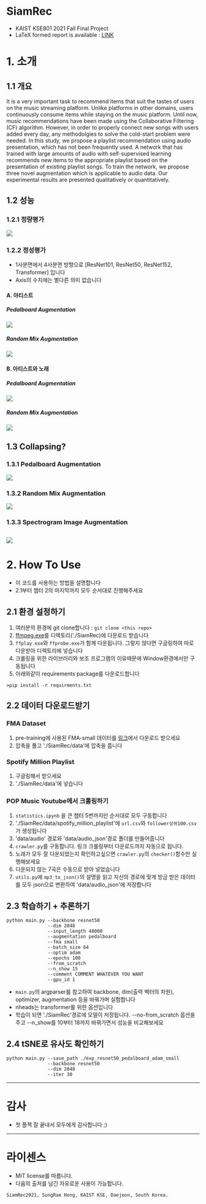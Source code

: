 # SiamRec
- KAIST KSE801 2021 Fall Final Project
- LaTeX formed report is available : [LINK](https://github.com/HongSungRae/SiamRec/blob/main/images/KSE801_20214645%ED%99%8D%EC%84%B1%EB%9E%98.pdf)

# 1. 소개
## 1.1 개요

It is a very important task to recommend items that suit the tastes of users on the music streaming platform. Unlike platforms in other domains, users continuously consume items while staying on the music platform. Until now, music recommendations have been made using the Collaborative Filtering (CF) algorithm. However, in order to properly connect new songs with users added every day, any methodolgies to solve the cold-start problem were needed. In this study, we propose a playlist recommendation using audio presentation, which has not been frequently used. A network that has trained with large amounts of audio with self-supervised learning recommends new items to the appropriate playlist based on the presentation of existing playlist songs. To train the network, we propose three novel augmentation which is applicable to audio data. Our experimental results are presented qualitatively or quantitatively.

## 1.2 성능
### 1.2.1 정량평가
![](https://github.com/HongSungRae/SiamRec/blob/main/images/performance.jpg?raw=true)
### 1.2.2 정성평가
- 1사분면에서 4사분면 방향으로 [ResNet101, ResNet50, ResNet152, Transformer] 입니다
- Axis의 수치에는 별다른 의미 없습니다
#### A. 아티스트
##### Pedalboard Augmentation
![](https://github.com/HongSungRae/SiamRec/blob/main/images/artist_pedal.png?raw=true)

##### Random Mix Augmentation
![](https://github.com/HongSungRae/SiamRec/blob/main/images/artist_random.png?raw=true)

#### B. 아티스트와 노래
##### Pedalboard Augmentation
![](https://github.com/HongSungRae/SiamRec/blob/main/images/song_pedal.png?raw=true)

##### Random Mix Augmentation
![](https://github.com/HongSungRae/SiamRec/blob/main/images/song_random.png?raw=true)

## 1.3 Collapsing?
### 1.3.1 Pedalboard Augmentation
![](https://github.com/HongSungRae/SiamRec/blob/main/images/FMA_pedalboard.png?raw=true)
### 1.3.2 Random Mix Augmentation
![](https://github.com/HongSungRae/SiamRec/blob/main/images/FMA_randommix.png?raw=true)
### 1.3.3 Spectrogram Image Augmentation
![](https://github.com/HongSungRae/SiamRec/blob/main/images/FMA_Image.png?raw=true)
---
# 2. How To Use
- 이 코드를 사용하는 방법을 설명합니다
- 2.1부터 챕터 2의 마지막까지 모두 순서대로 진행해주세요
## 2.1 환경 설정하기
1. 여러분의 환경에 git clone합니다 : ```git clone <this repo>```
2. [ffmpeg.exe](https://www.ffmpeg.org/download.html)를 디렉토리('./SiamRec)에 다운로드 받습니다
3. ```ffplay.exe```와 ```ffprobe.exe```가 함께 다운됩니다. 그렇지 않다면 구글링하여 따로 다운받아 디렉토리에 넣습니다
4. 크롤링을 위한 라이브러리와 보조 프로그램의 이유때문에 Window환경에서만 구동됩니다
5. 아래와같이 requirements package를 다운로드합니다
```
>pip install -r requirments.txt
```
## 2.2 데이터 다운로드받기
### FMA Dataset
1. pre-training에 사용된 FMA-small 데이터를 [링크](https://github.com/mdeff/fma)에서 다운로드 받으세요
2. 압축을 풀고 './SiamRec/data'에 압축을 풉니다
### Spotify Million Playlist
1. 구글링해서 받으세요
2. './SiamRec/data'에 넣습니다
### POP Music Youtube에서 크롤링하기
1. ```statistics.ipynb``` 을 큰 챕터 5번까지만 순서대로 모두 구동합니다
2. './SiamRec/data/spotify_million_playlist'에 ```url.csv```와 ```follower상위100.csv```가 생성됩니다
3. 'data/audio' 경로와 'data/audio_json'경로 폴더를 만들어줍니다
4. ```crawler.py```를 구동합니다. 링크 크롤링부터 다운로드까지 자동으로 됩니다.
5. 노래가 모두 잘 다운되었는지 확인하고싶으면 ```crawler.py```의 ```checker()```함수만 실행해보세요
6. 다운되지 않는 7곡은 수동으로 받아 넣었습니다
7. ```utils.py```에 ```mp3_to_json()```의 설명을 읽고 자신의 경로에 맞게 방금 받은 데이터를 모두 json으로 변환하여 'data/audio_json'에 저장합니다

## 2.3 학습하기 + 추론하기
```
python main.py --backbone resnet50
               --dim 2048
               --input_length 48000
               --augmentation pedalboard
               --fma small
               --batch_size 64
               --optim adam
               --epochs 100
               --from_scratch
               --n_show 15
               --comment COMMENT WHATEVER YOU WANT
               --gpu_id 1
```
- ```main.py```의 argparser를 참고하여 backbone, dim(출력 벡터의 차원), optimizer, augmentation 등을 바꿔가며 실험합니다
- nheads는 transformer를 위한 옵션입니다
- 학습이 되면 './SiamRec'경로에 모델이 저장됩니다. --no-from_scratch 옵션을 주고 --n_show를 10부터 18까지 바꿔가면서 성능을 비교해보세요

## 2.4 tSNE로 유사도 확인하기
```
python main.py --save_path ./exp_resnet50_pedalboard_adam_small
               --backbone resnet50
               --dim 2048
               --iter 30
```
---
# 감사
- 첫 플젝 잘 끝내서 모두에게 감사합니다 ;)

---
# 라이센스
- MIT license를 따릅니다.
- 다음의 출처를 남긴 자유로운 사용이 가능합니다.
```
SiamRec2021, SungRae Hong, KAIST KSE, Daejeon, South Korea.
```